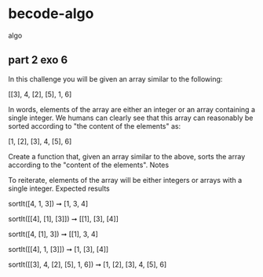 # becode-algo
 algo

## part 2 exo 6
In this challenge you will be given an array similar to the following:

[[3], 4, [2], [5], 1, 6]

In words, elements of the array are either an integer or an array containing a single integer. We humans can clearly see that this array can reasonably be sorted according to "the content of the elements" as:

[1, [2], [3], 4, [5], 6]

Create a function that, given an array similar to the above, sorts the array according to the "content of the elements".
Notes

To reiterate, elements of the array will be either integers or arrays with a single integer.
Expected results

sortIt([4, 1, 3]) ➞ [1, 3, 4]

sortIt([[4], [1], [3]]) ➞ [[1], [3], [4]]

sortIt([4, [1], 3]) ➞ [[1], 3, 4]

sortIt([[4], 1, [3]]) ➞ [1, [3], [4]]

sortIt([[3], 4, [2], [5], 1, 6]) ➞ [1, [2], [3], 4, [5], 6]








